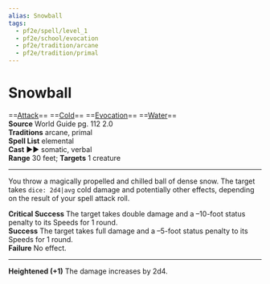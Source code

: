```yaml
---
alias: Snowball
tags:
  - pf2e/spell/level_1
  - pf2e/school/evocation
  - pf2e/tradition/arcane
  - pf2e/tradition/primal
---
```


# Snowball

==[Attack](../../../Traits/Attack.md)== ==[Cold](../../../Traits/Cold.md)== ==[Evocation](../../../Traits/Evocation.md)== ==[Water](../../../Traits/Water.md)==  
__Source__ World Guide pg. 112 2.0  
**Traditions** arcane, primal  
**Spell List** elemental  
**Cast** ►► somatic, verbal  
**Range** 30 feet; **Targets** 1 creature

---

You throw a magically propelled and chilled ball of dense snow. The target takes `dice: 2d4|avg` cold damage and potentially other effects, depending on the result of your spell attack roll.

**Critical Success** The target takes double damage and a –10-foot status penalty to its Speeds for 1 round.  
**Success** The target takes full damage and a –5-foot status penalty to its Speeds for 1 round.  
**Failure** No effect.

<hr>

**Heightened (+1)** The damage increases by 2d4.
